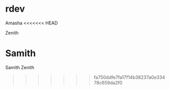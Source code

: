 # rdev
Amasha
<<<<<<< HEAD

Zenith

Samith
=======
Samith
Zenith
>>>>>>> fa750ddfe7fa17f14b38237a0e33478c659da2f0

